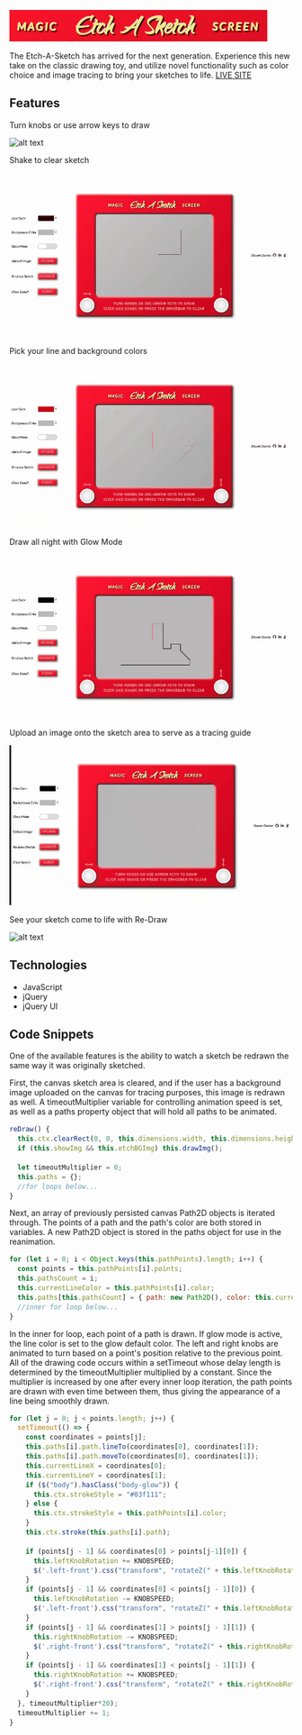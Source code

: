 ![alt text](images/Header.png)

The Etch-A-Sketch has arrived for the next generation. Experience this new take on the classic drawing toy, and utilize novel functionality such as color choice and image tracing to bring your sketches to life.
[LIVE SITE](https://s-davies.github.io/etch-a-sketch/)

## Features

Turn knobs or use arrow keys to draw

![alt text](images/draw.gif)

Shake to clear sketch

![alt text](images/shake.gif)

Pick your line and background colors

![alt text](images/color.gif)

Draw all night with Glow Mode

![alt text](images/glow.gif)

Upload an image onto the sketch area to serve as a tracing guide

![alt text](images/upload.gif)

See your sketch come to life with Re-Draw

![alt text](images/redraw.gif)

## Technologies

- JavaScript
- jQuery
- jQuery UI

## Code Snippets

One of the available features is the ability to watch a sketch be redrawn 
the same way it was originally sketched. 

First, the canvas sketch area is cleared, and if the user has a background image
uploaded on the canvas for tracing purposes, this image is redrawn as well. A 
timeoutMultiplier variable for controlling animation speed is set, as well as a
paths property object that will hold all paths to be animated.

```javascript
reDraw() {
  this.ctx.clearRect(0, 0, this.dimensions.width, this.dimensions.height);
  if (this.showImg && this.etchBGImg) this.drawImg();

  let timeoutMultiplier = 0;
  this.paths = {};
  //for loops below...
}
```

Next, an array of previously persisted canvas Path2D objects is iterated through.
The points of a path and the path's color are both stored in variables. A new
Path2D object is stored in the paths object for use in the reanimation.

```javascript
for (let i = 0; i < Object.keys(this.pathPoints).length; i++) {
  const points = this.pathPoints[i].points;
  this.pathsCount = i;
  this.currentLineColor = this.pathPoints[i].color;
  this.paths[this.pathsCount] = { path: new Path2D(), color: this.currentLineColor};
  //inner for loop below...
}
```

In the inner for loop, each point of a path is drawn. If glow mode is active,
the line color is set to the glow default color. The left and right knobs are
animated to turn based on a point's position relative to the previous point. All
of the drawing code occurs within a setTimeout whose delay length is determined
by the timeoutMultiplier multiplied by a constant. Since the multiplier is increased by one after every inner loop
iteration, the path points are drawn with even time between them, thus giving the appearance of a
line being smoothly drawn.

```javascript
for (let j = 0; j < points.length; j++) {
  setTimeout(() => {
    const coordinates = points[j];
    this.paths[i].path.lineTo(coordinates[0], coordinates[1]);
    this.paths[i].path.moveTo(coordinates[0], coordinates[1]);
    this.currentLineX = coordinates[0];
    this.currentLineY = coordinates[1];
    if ($("body").hasClass("body-glow")) {
      this.ctx.strokeStyle = "#03f111";
    } else {
      this.ctx.strokeStyle = this.pathPoints[i].color;
    }
    this.ctx.stroke(this.paths[i].path);

    if (points[j - 1] && coordinates[0] > points[j-1][0]) {
      this.leftKnobRotation += KNOBSPEED;
      $('.left-front').css("transform", "rotateZ(" + this.leftKnobRotation + "deg)");
    }
    if (points[j - 1] && coordinates[0] < points[j - 1][0]) {
      this.leftKnobRotation -= KNOBSPEED;
      $('.left-front').css("transform", "rotateZ(" + this.leftKnobRotation + "deg)");
    }
    if (points[j - 1] && coordinates[1] > points[j - 1][1]) {
      this.rightKnobRotation -= KNOBSPEED;
      $('.right-front').css("transform", "rotateZ(" + this.rightKnobRotation + "deg)");
    }
    if (points[j - 1] && coordinates[1] < points[j - 1][1]) {
      this.rightKnobRotation += KNOBSPEED;
      $('.right-front').css("transform", "rotateZ(" + this.rightKnobRotation + "deg)");
    }
  }, timeoutMultiplier*20);
  timeoutMultiplier += 1;
}
```
